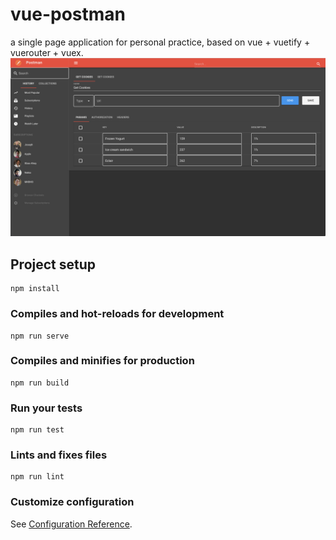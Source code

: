 # vue-postman
a single page application for personal practice, based on vue + vuetify + vuerouter + vuex.
![image](https://raw.githubusercontent.com/wanyukang/vue-postman/master/screenshot.png)

## Project setup
```
npm install
```

### Compiles and hot-reloads for development
```
npm run serve
```

### Compiles and minifies for production
```
npm run build
```

### Run your tests
```
npm run test
```

### Lints and fixes files
```
npm run lint
```

### Customize configuration
See [Configuration Reference](https://cli.vuejs.org/config/).
